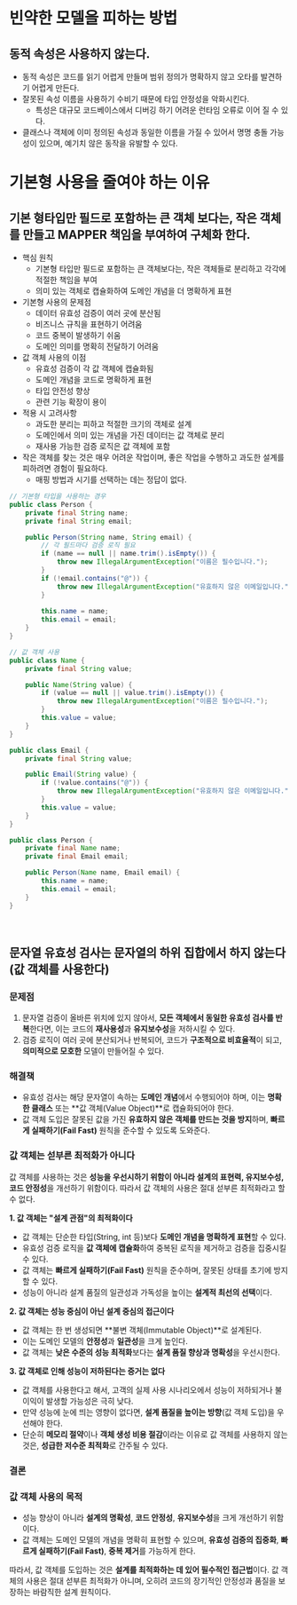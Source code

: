 # 빈약한 모델을 피하는 방법
## 동적 속성은 사용하지 않는다.
- 동적 속성은 코드를 읽기 어렵게 만들며 범위 정의가 명확하지 않고 오타를 발견하기 어렵게 만든다.
- 잘못된 속성 이름을 사용하기 수비기 때문에 타입 안정성을 악화시킨다.
  - 특성은 대규모 코드베이스에서 디버깅 하기 어려운 런타임 오류로 이어 질 수 있다.
- 클래스나 객체에 이미 정의된 속성과 동일한 이름을 가질 수 있어서 명명 충돌 가능성이 있으며, 예기치 않은 동작을 유발할 수 있다.

# 기본형 사용을 줄여야 하는 이유
## 기본 형타입만 필드로 포함하는 큰 객체 보다는, 작은 객체를 만들고 MAPPER 책임을 부여하여 구체화 한다.
- 핵심 원칙
  - 기본형 타입만 필드로 포함하는 큰 객체보다는, 작은 객체들로 분리하고 각각에 적절한 책임을 부여
  - 의미 있는 객체로 캡슐화하여 도메인 개념을 더 명확하게 표현
- 기본형 사용의 문제점
  - 데이터 유효성 검증이 여러 곳에 분산됨
  - 비즈니스 규칙을 표현하기 어려움
  - 코드 중복이 발생하기 쉬움
  - 도메인 의미를 명확히 전달하기 어려움
- 값 객체 사용의 이점
  - 유효성 검증이 각 값 객체에 캡슐화됨
  - 도메인 개념을 코드로 명확하게 표현
  - 타입 안전성 향상
  - 관련 기능 확장이 용이
- 적용 시 고려사항
  - 과도한 분리는 피하고 적절한 크기의 객체로 설계
  - 도메인에서 의미 있는 개념을 가진 데이터는 값 객체로 분리
  - 재사용 가능한 검증 로직은 값 객체에 포함
- 작은 객체를 찾는 것은 매우 어려운 작업이며, 좋은 작업을 수행하고 과도한 설계를 피하려면 경험이 필요하다.
  - 매핑 방법과 시기를 선택하는 데는 정답이 없다.

```java
// 기본형 타입을 사용하는 경우
public class Person {  
    private final String name;  
    private final String email;  

    public Person(String name, String email) {  
        // 각 필드마다 검증 로직 필요  
        if (name == null || name.trim().isEmpty()) {  
            throw new IllegalArgumentException("이름은 필수입니다.");  
        }  
        if (!email.contains("@")) {  
            throw new IllegalArgumentException("유효하지 않은 이메일입니다.");  
        }  
        
        this.name = name;  
        this.email = email;  
    }  
}  
```

```java
// 값 객체 사용
public class Name {  
    private final String value;  

    public Name(String value) {  
        if (value == null || value.trim().isEmpty()) {  
            throw new IllegalArgumentException("이름은 필수입니다.");  
        }  
        this.value = value;  
    }  
}  

public class Email {  
    private final String value;  

    public Email(String value) {  
        if (!value.contains("@")) {  
            throw new IllegalArgumentException("유효하지 않은 이메일입니다.");  
        }  
        this.value = value;  
    }  
}  

public class Person {  
    private final Name name;  
    private final Email email;  

    public Person(Name name, Email email) {  
        this.name = name;  
        this.email = email;  
    }  
}  
```

<br>

## 문자열 유효성 검사는 문자열의 하위 집합에서 하지 않는다 (값 객체를 사용한다)

### 문제점
1. 문자열 검증이 올바른 위치에 있지 않아서, **모든 객체에서 동일한 유효성 검사를 반복**한다면, 이는 코드의 **재사용성**과 **유지보수성**을 저하시킬 수 있다.
2. 검증 로직이 여러 곳에 분산되거나 반복되어, 코드가 **구조적으로 비효율적**이 되고, **의미적으로 모호한** 모델이 만들어질 수 있다.

### 해결책
- 유효성 검사는 해당 문자열이 속하는 **도메인 개념**에서 수행되어야 하며, 이는 **명확한 클래스** 또는 **값 객체(Value Object)**로 캡슐화되어야 한다.
- 값 객체 도입은 잘못된 값을 가진 **유효하지 않은 객체를 만드는 것을 방지**하며, **빠르게 실패하기(Fail Fast)** 원칙을 준수할 수 있도록 도와준다.


### 값 객체는 섣부른 최적화가 아니다

값 객체를 사용하는 것은 **성능을 우선시하기 위함이 아니라 설계의 표현력, 유지보수성, 코드 안정성**을 개선하기 위함이다. 따라서 값 객체의 사용은 절대 섣부른 최적화라고 할 수 없다.


**1. 값 객체는 "설계 관점"의 최적화이다**
- 값 객체는 단순한 타입(String, int 등)보다 **도메인 개념을 명확하게 표현**할 수 있다.
- 유효성 검증 로직을 **값 객체에 캡슐화**하여 중복된 로직을 제거하고 검증을 집중시킬 수 있다.
- 값 객체는 **빠르게 실패하기(Fail Fast)** 원칙을 준수하며, 잘못된 상태를 초기에 방지할 수 있다.
- 성능이 아니라 설계 품질의 일관성과 가독성을 높이는 **설계적 최선의 선택**이다.

**2. 값 객체는 성능 중심이 아닌 설계 중심의 접근이다**
- 값 객체는 한 번 생성되면 **불변 객체(Immutable Object)**로 설계된다.
- 이는 도메인 모델의 **안정성**과 **일관성**을 크게 높인다.
- 값 객체는 **낮은 수준의 성능 최적화**보다는 **설계 품질 향상과 명확성**을 우선시한다.

**3. 값 객체로 인해 성능이 저하된다는 증거는 없다**
- 값 객체를 사용한다고 해서, 고객의 실제 사용 시나리오에서 성능이 저하되거나 불이익이 발생할 가능성은 극히 낮다.
- 만약 성능에 눈에 띄는 영향이 없다면, **설계 품질을 높이는 방향**(값 객체 도입)을 우선해야 한다.
- 단순히 **메모리 절약**이나 **객체 생성 비용 절감**이라는 이유로 값 객체를 사용하지 않는 것은, **성급한 저수준 최적화**로 간주될 수 있다.

### 결론

### 값 객체 사용의 목적
- 성능 향상이 아니라 **설계의 명확성**, **코드 안정성**, **유지보수성**을 크게 개선하기 위함이다.
- 값 객체는 도메인 모델의 개념을 명확히 표현할 수 있으며, **유효성 검증의 집중화**, **빠르게 실패하기(Fail Fast)**, **중복 제거**를 가능하게 한다.

따라서, 값 객체를 도입하는 것은 **설계를 최적화하는 데 있어 필수적인 접근법**이다. 값 객체의 사용은 절대 섣부른 최적화가 아니며, 오히려 코드의 장기적인 안정성과 품질을 보장하는 바람직한 설계 원칙이다.



